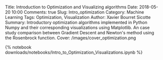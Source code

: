 Title: Introduction to Optimization and Visualizing algorithms
Date: 2018-05-20 10:00
Comments: true
Slug: Intro_optimization
Category: Machine Learning
Tags: Optimization, Visualization
Author: Xavier Bourret Sicotte
Summary: Introductory optimization algorithms implemented in Python Numpy and their corresponding visualizations using Matplotlib. An case study comparison between Gradient Descent and Newton's method using the Rosenbrock function. 
Cover: /images/cover_optimization.png

{% notebook downloads/notebooks/Intro_to_Optimization_Visualizations.ipynb %}
